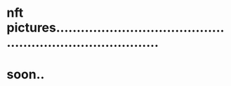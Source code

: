 # nft pictures..............................................................................
# soon..
